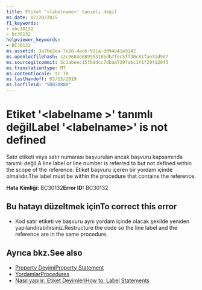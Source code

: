 ```yaml
---
title: Etiket '<labelname>' tanımlı değil
ms.date: 07/20/2015
f1_keywords:
- vbc30132
- bc30132
helpviewer_keywords:
- BC30132
ms.assetid: 3a7be2ea-7e10-4ac6-921a-d094b41e9142
ms.openlocfilehash: c2c9684e089553186db7fec5ff30c81fae31d9d7
ms.sourcegitcommit: 5c1abeec15fbddcc7dbaa729fabc1f1f29f12045
ms.translationtype: MT
ms.contentlocale: tr-TR
ms.lasthandoff: 03/15/2019
ms.locfileid: "58020880"
---
```

# <a name="label-labelname-is-not-defined"></a><span data-ttu-id="419f7-102">Etiket '\<labelname >' tanımlı değil</span><span class="sxs-lookup"><span data-stu-id="419f7-102">Label '\<labelname>' is not defined</span></span>
<span data-ttu-id="419f7-103">Satır etiketi veya satır numarası başvurulan ancak başvuru kapsamında tanımlı değil.</span><span class="sxs-lookup"><span data-stu-id="419f7-103">A line label or line number is referred to but not defined within the scope of the reference.</span></span> <span data-ttu-id="419f7-104">Etiket başvuru içeren bir yordam içinde olmalıdır.</span><span class="sxs-lookup"><span data-stu-id="419f7-104">The label must be within the procedure that contains the reference.</span></span>  
  
 <span data-ttu-id="419f7-105">**Hata Kimliği:** BC30132</span><span class="sxs-lookup"><span data-stu-id="419f7-105">**Error ID:** BC30132</span></span>  
  
## <a name="to-correct-this-error"></a><span data-ttu-id="419f7-106">Bu hatayı düzeltmek için</span><span class="sxs-lookup"><span data-stu-id="419f7-106">To correct this error</span></span>  
  
-   <span data-ttu-id="419f7-107">Kod satır etiketi ve başvuru aynı yordam içinde olacak şekilde yeniden yapılandırabilirsiniz.</span><span class="sxs-lookup"><span data-stu-id="419f7-107">Restructure the code so the line label and the reference are in the same procedure.</span></span>  
  
## <a name="see-also"></a><span data-ttu-id="419f7-108">Ayrıca bkz.</span><span class="sxs-lookup"><span data-stu-id="419f7-108">See also</span></span>

- [<span data-ttu-id="419f7-109">Property Deyimi</span><span class="sxs-lookup"><span data-stu-id="419f7-109">Property Statement</span></span>](../../visual-basic/language-reference/statements/property-statement.md)
- [<span data-ttu-id="419f7-110">Yordamlar</span><span class="sxs-lookup"><span data-stu-id="419f7-110">Procedures</span></span>](../../visual-basic/programming-guide/language-features/procedures/index.md)
- [<span data-ttu-id="419f7-111">Nasıl yapılır: Etiket Deyimleri</span><span class="sxs-lookup"><span data-stu-id="419f7-111">How to: Label Statements</span></span>](../../visual-basic/programming-guide/program-structure/how-to-label-statements.md)
